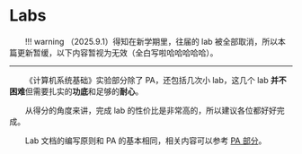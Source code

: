 <style>p { text-indent: 2em; }</style>

# Labs

!!! warning 
    （2025.9.1）得知在新学期里，往届的 lab 被全部取消，所以本篇更新暂缓，以下内容暂视为无效（全白写啦哈哈哈哈哈）。

---

《计算机系统基础》实验部分除了 PA，还包括几次小 lab，这几个 lab **并不困难**但需要扎实的**功底**和足够的**耐心**。

从得分的角度来讲，完成 lab 的性价比是非常高的，所以建议各位都好好完成。

Lab 文档的编写原则和 PA 的基本相同，相关内容可以参考 [PA 部分](../PA/index.md)。

